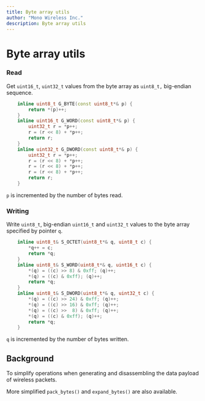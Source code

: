 ```yaml
---
title: Byte array utils
author: "Mono Wireless Inc."
description: Byte array utils
---
```

# Byte array utils

### Read

Get `uint16_t`, `uint32_t` values from the byte array as `uint8_t,` big-endian sequence.

```cpp
	inline uint8_t G_BYTE(const uint8_t*& p) {
		return *(p)++; 
	}
	inline uint16_t G_WORD(const uint8_t*& p) {
		uint32_t r = *p++;
		r = (r << 8) + *p++;
		return r;
	}
	inline uint32_t G_DWORD(const uint8_t*& p) {
		uint32_t r = *p++;
		r = (r << 8) + *p++;
		r = (r << 8) + *p++;
		r = (r << 8) + *p++;
		return r;
	}
```

`p` is incremented by the number of bytes read.



### Writing

Write `uint8_t`, big-endian `uint16_t` and `uint32_t` values to the byte array specified by pointer `q`.

```cpp
	inline uint8_t& S_OCTET(uint8_t*& q, uint8_t c) {
		*q++ = c;
		return *q;
	}
	inline uint8_t& S_WORD(uint8_t*& q, uint16_t c) {
		*(q) = ((c) >> 8) & 0xff; (q)++;
		*(q) = ((c) & 0xff); (q)++;
		return *q;
	}
	inline uint8_t& S_DWORD(uint8_t*& q, uint32_t c) {
		*(q) = ((c) >> 24) & 0xff; (q)++;
		*(q) = ((c) >> 16) & 0xff; (q)++;
		*(q) = ((c) >>  8) & 0xff; (q)++;
		*(q) = ((c) & 0xff); (q)++;
		return *q;
	}
```

`q` is incremented by the number of bytes written.



## Background

To simplify operations when generating and disassembling the data payload of wireless packets.

More simplified `pack_bytes()` and `expand_bytes()` are also available.
